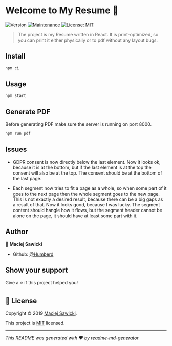 # Welcome to My Resume 👋
![Version](https://img.shields.io/badge/version-1.0.0-blue.svg?cacheSeconds=2592000)
[![Maintenance](https://img.shields.io/badge/Maintained%3F-yes-green.svg)](https://github.com/Humberd/cv2/graphs/commit-activity)
[![License: MIT](https://img.shields.io/badge/License-MIT-yellow.svg)](https://github.com/Humberd/cv2/blob/master/LICENSE)

> The project is my Resume written in React.
It is print-optimized, so you can print it either physically or to pdf
without any layout bugs.

## Install

```sh
npm ci
```

## Usage

```sh
npm start
```

## Generate PDF

Before generating PDF make sure the server is running on port 8000.

```sh
npm run pdf
```

## Issues

* GDPR consent is now directly below the last element. Now it looks ok, 
because it is at the bottom, but if the last element is at the top the consent will also be at the top.
The consent should be at the bottom of the last page.

* Each segment now tries to fit a page as a whole, so when some part of it
goes to the next page then the whole segment goes to the new page.
This is not exactly a desired result, because there can be a big gaps as a result of that.
Now it looks good, because I was lucky.
The segment content should hangle how it flows, but the segment header cannot be alone on the page,
it should have at least some part with it.

## Author

👤 **Maciej Sawicki**

* Github: [@Humberd](https://github.com/Humberd)

## Show your support

Give a ⭐️ if this project helped you!


## 📝 License

Copyright © 2019 [Maciej Sawicki](https://github.com/Humberd).

This project is [MIT](https://github.com/Humberd/cv2/blob/master/LICENSE) licensed.

***
_This README was generated with ❤️ by [readme-md-generator](https://github.com/kefranabg/readme-md-generator)_

